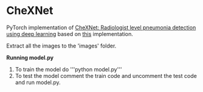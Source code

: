 # CheXNet
PyTorch implementation of [CheXNet: Radiologist level pneumonia detection using deep learning](https://arxiv.org/abs/1711.05225)
based on [this](https://github.com/arnoweng/CheXNet) implementation.

Extract all the images to the 'images' folder.

**Running model.py**
1. To train the model do '''python model.py'''
2. To test the model comment the train code and uncomment the test code and run model.py.
